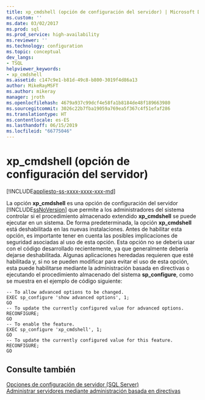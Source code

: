 ```yaml
---
title: xp_cmdshell (opción de configuración del servidor) | Microsoft Docs
ms.custom: ''
ms.date: 03/02/2017
ms.prod: sql
ms.prod_service: high-availability
ms.reviewer: ''
ms.technology: configuration
ms.topic: conceptual
dev_langs:
- TSQL
helpviewer_keywords:
- xp_cmdshell
ms.assetid: c147c9e1-b81d-49c8-b800-3019f4d86a13
author: MikeRayMSFT
ms.author: mikeray
manager: jroth
ms.openlocfilehash: 4679a937c99dcf4e58fa1b8184de48f189663980
ms.sourcegitcommit: 3026c22b7fba19059a769ea5f367c4f51efaf286
ms.translationtype: HT
ms.contentlocale: es-ES
ms.lasthandoff: 06/15/2019
ms.locfileid: "66775046"
---
```

# <a name="xpcmdshell-server-configuration-option"></a>xp_cmdshell (opción de configuración del servidor)
[!INCLUDE[appliesto-ss-xxxx-xxxx-xxx-md](../../includes/appliesto-ss-xxxx-xxxx-xxx-md.md)]

  La opción **xp_cmdshell** es una opción de configuración del servidor [!INCLUDE[ssNoVersion](../../includes/ssnoversion-md.md)] que permite a los administradores del sistema controlar si el procedimiento almacenado extendido **xp_cmdshell** se puede ejecutar en un sistema. De forma predeterminada, la opción **xp_cmdshell** está deshabilitada en las nuevas instalaciones. Antes de habilitar esta opción, es importante tener en cuenta las posibles implicaciones de seguridad asociadas al uso de esta opción. Esta opción no se debería usar con el código desarrollado recientemente, ya que generalmente debería dejarse deshabilitada. Algunas aplicaciones heredadas requieren que esté habilitada y, si no se pueden modificar para evitar el uso de esta opción, esta puede habilitarse mediante la administración basada en directivas o ejecutando el procedimiento almacenado del sistema **sp_configure**, como se muestra en el ejemplo de código siguiente:  
  
```  
-- To allow advanced options to be changed.  
EXEC sp_configure 'show advanced options', 1;  
GO  
-- To update the currently configured value for advanced options.  
RECONFIGURE;  
GO  
-- To enable the feature.  
EXEC sp_configure 'xp_cmdshell', 1;  
GO  
-- To update the currently configured value for this feature.  
RECONFIGURE;  
GO  
```  
  
## <a name="see-also"></a>Consulte también  
 [Opciones de configuración de servidor &#40;SQL Server&#41;](../../database-engine/configure-windows/server-configuration-options-sql-server.md)   
 [Administrar servidores mediante administración basada en directivas](../../relational-databases/policy-based-management/administer-servers-by-using-policy-based-management.md)  
  
  
